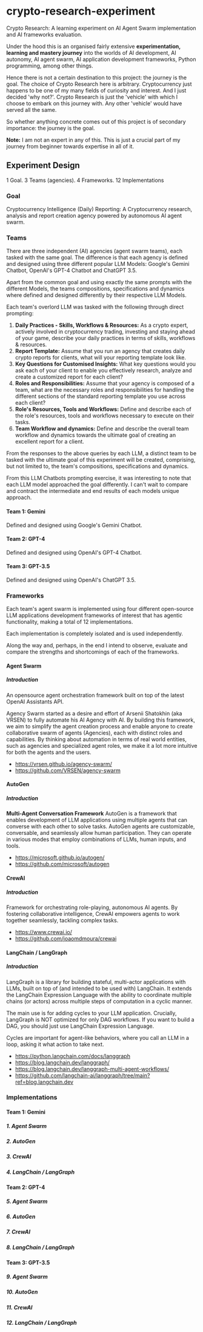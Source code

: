 # crypto-research-experiment
Crypto Research: A learning experiment on AI Agent Swarm implementation and AI frameworks evaluation.

Under the hood this is an organised fairly extensive **experimentation, learning and mastery journey** into the worlds of AI development, AI autonomy, AI agent swarm, AI application development frameworks, Python programming, among other things.

Hence there is not a certain destination to this project: the journey is the goal. The choice of Crypto Research here is arbitrary. Cryptocurrency just happens to be one of my many fields of curiosity and interest. And I just decided 'why not?'. Crypto Research is just the 'vehicle' with which I choose to embark on this journey with. Any other 'vehicle' would have served all the same.

So whether anything concrete comes out of this project is of secondary importance: the journey is the goal.

**Note:** I am not an expert in any of this. This is just a crucial part of my journey from beginner towards expertise in all of it.
## Experiment Design
1 Goal. 3 Teams (agencies). 4 Frameworks. 12 Implementations
### Goal
Cryptocurrency Intelligence (Daily) Reporting: A Cryptocurrency research, analysis and report creation agency powered by autonomous AI agent swarm.
### Teams
There are three independent (AI) agencies (agent swarm teams), each tasked with the same goal. The difference is that each agency is defined and designed using three different popular LLM Models: Google's Gemini Chatbot, OpenAI's GPT-4 Chatbot and ChatGPT 3.5.

Apart from the common goal and using exactly the same prompts with the different Models, the teams compositions, specifications and dynamics where defined and designed differently by their respective LLM Models.

Each team's overlord LLM was tasked with the following through direct prompting:
1. **Daily Practices - Skills, Workflows & Resources:** As a crypto expert, actively involved in cryptocurrency trading, investing and staying ahead of your game, describe your daily practices in terms of skills, workflows & resources.
2. **Report Template:** Assume that you run an agency that creates daily crypto reports for clients, what will your reporting template look like.
3. **Key Questions for Customised Insights:** What key questions would you ask each of your client to enable you effectively research, analyze and create a customized report for each client?
4. **Roles and Responsibilities:** Assume that your agency is composed of a team, what are the necessary roles and responsibilities for handling the different sections of the standard reporting template you use across each client?
5. **Role's Resources, Tools and Workflows:** Define and describe each of the role's resources, tools and workflows necessary to execute on their tasks.
6. **Team Workflow and dynamics:** Define and describe the overall team workflow and dynamics towards the ultimate goal of creating an excellent report for a client.

From the responses to the above queries by each LLM, a distinct team to be tasked with the ultimate goal of this experiment will be created, comprising, but not limited to, the team's compositions, specifications and dynamics.

From this LLM Chatbots prompting exercise, it was interesting to note that each LLM model approached the goal differently. I can't wait to compare and contract the intermediate and end results of each models unique approach.
#### Team 1: Gemini
Defined and designed using Google's Gemini Chatbot.
#### Team 2: GPT-4
Defined and designed using OpenAI's GPT-4 Chatbot.
#### Team 3: GPT-3.5
Defined and designed using OpenAI's ChatGPT 3.5.
### Frameworks
Each team's agent swarm is implemented using four different open-source LLM applications development frameworks of interest that has agentic functionality, making a total of 12 implementations.

Each implementation is completely isolated and is used independently. 

Along the way and, perhaps, in the end I intend to observe, evaluate and compare the strengths and shortcomings of each of the frameworks.
#### Agent Swarm
##### Introduction
An opensource agent orchestration framework built on top of the latest OpenAI Assistants API.

Agency Swarm started as a desire and effort of Arsenii Shatokhin (aka VRSEN) to fully automate his AI Agency with AI. By building this framework, we aim to simplify the agent creation process and enable anyone to create collaborative swarm of agents (Agencies), each with distinct roles and capabilities. By thinking about automation in terms of real world entities, such as agencies and specialized agent roles, we make it a lot more intuitive for both the agents and the users.
- https://vrsen.github.io/agency-swarm/
- https://github.com/VRSEN/agency-swarm
#### AutoGen
##### Introduction
**Multi-Agent Conversation Framework**
AutoGen is a framework that enables development of LLM applications using multiple agents that can converse with each other to solve tasks. AutoGen agents are customizable, conversable, and seamlessly allow human participation. They can operate in various modes that employ combinations of LLMs, human inputs, and tools.
- https://microsoft.github.io/autogen/
- https://github.com/microsoft/autogen
#### CrewAI
##### Introduction
 Framework for orchestrating role-playing, autonomous AI agents. By fostering collaborative intelligence, CrewAI empowers agents to work together seamlessly, tackling complex tasks.
- https://www.crewai.io/
- https://github.com/joaomdmoura/crewai
#### LangChain / LangGraph
##### Introduction
LangGraph is a library for building stateful, multi-actor applications with LLMs, built on top of (and intended to be used with) LangChain. It extends the LangChain Expression Language with the ability to coordinate multiple chains (or actors) across multiple steps of computation in a cyclic manner.

The main use is for adding cycles to your LLM application. Crucially, LangGraph is NOT optimized for only DAG workflows. If you want to build a DAG, you should just use LangChain Expression Language.

Cycles are important for agent-like behaviors, where you call an LLM in a loop, asking it what action to take next.
- https://python.langchain.com/docs/langgraph
- https://blog.langchain.dev/langgraph/
- https://blog.langchain.dev/langgraph-multi-agent-workflows/
- https://github.com/langchain-ai/langgraph/tree/main?ref=blog.langchain.dev
### Implementations
#### Team 1: Gemini
##### 1. Agent Swarm
##### 2. AutoGen
##### 3. CrewAI
##### 4. LangChain / LangGraph
#### Team 2: GPT-4
##### 5. Agent Swarm
##### 6. AutoGen
##### 7. CrewAI
##### 8. LangChain / LangGraph
#### Team 3: GPT-3.5
##### 9. Agent Swarm
##### 10. AutoGen
##### 11. CrewAI
##### 12. LangChain / LangGraph
